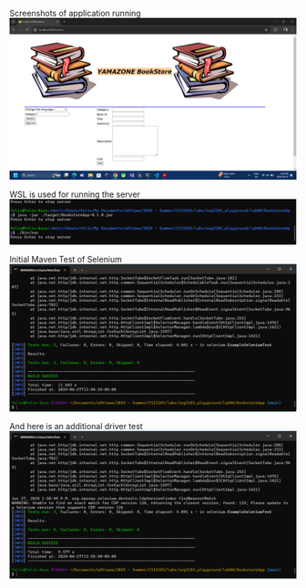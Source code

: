 Screenshots of application running
![Application running in browser on localhost:8080](assets/BrowserCap.png)

WSL is used for running the server
![WSL is used for running the server](assets/CLI_RunCap.png)

Initial Maven Test of Selenium
![Initial test](assets/Test1Cap.png)

And here is an additional driver test
![One more test is added](assets/Test2Cap.png)